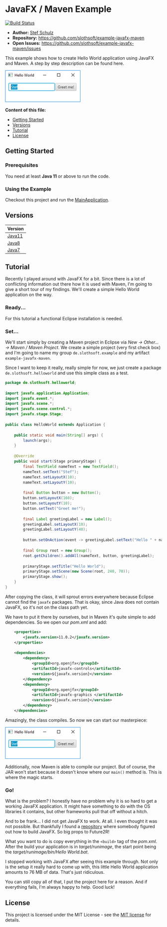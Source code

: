 # JavaFX / Maven Example

[![Build Status](https://travis-ci.org/slothsoft/example-javafx-maven.svg?branch=master)](https://travis-ci.org/slothsoft/example-javafx-maven)

- **Author:** [Stef Schulz](mailto:s.schulz@slothsoft.de)
- **Repository:** <https://github.com/slothsoft/example-javafx-maven>
- **Open Issues:** <https://github.com/slothsoft/example-javafx-maven/issues>

This example shows how to create Hello World application using JavaFX and Maven. A step by step description can be found here.

![Screenshot](https://raw.githubusercontent.com/slothsoft/example-javafx-maven/master/readme/screenshot.png)


**Content of this file:**

- [Getting Started](#getting-started)
- [Versions](#versions)
- [Tutorial](#tutorial)
- [License](#license)



## Getting Started

### Prerequisites

You need at least **Java 11** or above to run the code.




### Using the Example

Checkout this project and run the [MainApplication](https://github.com/slothsoft/example-javafx-maven/blob/master/src/main/java/de/slothsoft/helloworld/HelloWorld.java).
     
          

##  Versions


| Version       |
| ------------- |
| [Java11](https://github.com/slothsoft/example-javafx-maven/) |
| [Java8](https://github.com/slothsoft/example-javafx-maven/tree/java8) |
| [Java7](https://github.com/slothsoft/example-javafx-maven/tree/java7) |
   


## Tutorial

Recently I played around with JavaFX for a bit. Since there is a lot of conflicting information out there how it is used with Maven, I'm going to give a short tour of my findings. We'll create a simple Hello World application on the way.


### Ready...

For this tutorial a functional Eclipse installation is needed.  

### Set...

We'll start simply by creating a Maven project in Eclipse via *New → Other... → Maven / Maven Project*. We create a simple project (very first check box) and I'm going to name my group `de.slothsoft.example` and my artifact `example-javafx-maven`.

Since I want to keep it really, really simple for now, we just create a package `de.slothsoft.helloworld` and use this simple class as a test.

```java
package de.slothsoft.helloworld;

import javafx.application.Application;
import javafx.event.*;
import javafx.scene.*;
import javafx.scene.control.*;
import javafx.stage.Stage;

public class HelloWorld extends Application {

	public static void main(String[] args) {
		launch(args);
	}

	@Override
	public void start(Stage primaryStage) {
		final TextField nameText = new TextField();
		nameText.setText("Stef");
		nameText.setLayoutX(10);
		nameText.setLayoutY(10);

		final Button button = new Button();
		button.setLayoutX(160);
		button.setLayoutY(10);
		button.setText("Greet me!");

		final Label greetingLabel = new Label();
		greetingLabel.setLayoutX(10);
		greetingLabel.setLayoutY(40);

		button.setOnAction(event -> greetingLabel.setText("Hello " + nameText.getText() + "!"));

		final Group root = new Group();
		root.getChildren().addAll(nameText, button, greetingLabel);

		primaryStage.setTitle("Hello World");
		primaryStage.setScene(new Scene(root, 240, 70));
		primaryStage.show();
	}
}
```

After copying the class, it will sprout errors everywhere because Eclipse cannot find the `javafx` packages. That is okay, since Java does not contain JavaFX, so it's not on the class path yet.

We have to put it there by ourselves, but in Maven it's quite simple to add dependencies. So we open our *pom.xml* and add:

```xml
 	<properties>
		<javafx.version>11.0.2</javafx.version>
 	</properties>

	<dependencies>
		<dependency>
			<groupId>org.openjfx</groupId>
			<artifactId>javafx-controls</artifactId>
			<version>${javafx.version}</version>
		</dependency>
		<dependency>
			<groupId>org.openjfx</groupId>
			<artifactId>javafx-graphics </artifactId>
			<version>${javafx.version}</version>
		</dependency>
	</dependencies>
```


Amazingly, the class compiles. So now we can start our masterpiece:

![Screenshot](https://raw.githubusercontent.com/slothsoft/example-javafx-maven/master/readme/screenshot.png)

Additionally, now Maven is able to compile our project. But of course, the JAR won't start because it doesn't know where our `main()` method is. This is where the magic starts.

### Go!

What is the problem? I honestly have no problem why it is so hard to get a working JavaFX application. It might have something to do with the OS libraries it contains, but other frameworks pull that off without a hitch.

And to be frank... I did not get JavaFX to work. At all. I even thought it was not possible. But thankfully I found a [repository](https://github.com/future2r/led) where somebody figured out how to build JavaFX. So big props to Future2R!

What you want to do is copy everything in the `<build>` tag of the *pom.xml*. After the build your application is in *target/runimage*, the start point being the *target/runimage/bin/Hello World.bat*. 

I stopped working with JavaFX after seeing this example through. Not only is the setup it really hard to come up with, this little Hello World application amounts to 76 MB of data. That's just ridiculous. 

You can still copy all of that, I put the project here for a reason. And if everything fails, I'm always happy to help. Good luck!


## License

This project is licensed under the MIT License - see the [MIT license](https://opensource.org/licenses/MIT) for details.
